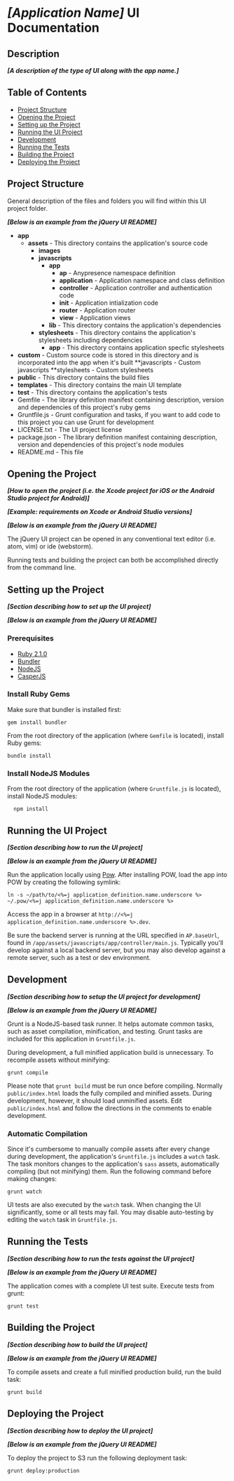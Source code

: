 # ***[Application Name]*** UI Documentation

## Description

***[A description of the type of UI along with the app name.]***

## Table of Contents

- [Project Structure](#project-structure)
- [Opening the Project](#opening-the-project)
- [Setting up the Project](#setting-up-the-project)
- [Running the UI Project](#running-the-ui-project)
- [Development](#development)
- [Running the Tests](#running-the-tests)
- [Building the Project](#building-the-project)
- [Deploying the Project](#deploying-the-project)

## <a name="project-structure"></a> Project Structure

General description of the files and folders you will find within this UI project folder.

***[Below is an example from the jQuery UI README]***

* **app**
    * **assets** - This directory contains the application's source code
        * **images**
        * **javascripts**
            * **app**
                * **ap** - Anypresence namespace definition
                * **application** - Application namespace and class definition
                * **controller** - Application controller and authentication code
                * **init** - Application intialization code
                * **router** - Application router
                * **view** - Application views
            * **lib** - This directory contains the application's dependencies
        * **stylesheets** - This directory contains the application's stylesheets including dependencies
            * **app** - This directory contains application specfic stylesheets
* **custom** - Custom source code is stored in this directory and is incorporated into the app when it's built
    **javascripts - Custom javascripts
    **stylesheets - Custom stylesheets
* **public** - This directory contains the build files
* **templates** - This directory contains the main UI template
* **test** - This directory contains the application's tests
* Gemfile - The library definition manifest containing description, version and dependencies of this project's ruby gems
* Gruntfile.js - Grunt configuration and tasks, if you want to add code to this project you can use Grunt for development
* LICENSE.txt - The UI project license
* package.json - The library definition manifest containing description, version and dependencies of this project's node modules
* README.md - This file

## <a name="opening-the-project"></a> Opening the Project

***[How to open the project (i.e. the Xcode project for iOS or the Android Studio project for Android)]***

***[Example: requirements on Xcode or Android Studio versions]***

***[Below is an example from the jQuery UI README]***

The jQuery UI project can be opened in any conventional text editor (i.e. atom, vim) or ide (webstorm).

Running tests and building the project can both be accomplished directly from the command line.

## <a name="setting-up-the-project"></a> Setting up the Project

***[Section describing how to set up the UI project]***

***[Below is an example from the jQuery UI README]***

### Prerequisites

- [Ruby 2.1.0](http://www.ruby-lang.org/en/)
- [Bundler](http://gembundler.com)
- [NodeJS](http://nodejs.org)
- [CasperJS](http://casperjs.org)

### Install Ruby Gems

Make sure that bundler is installed first:

    gem install bundler

From the root directory of the application (where `Gemfile` is
located), install Ruby gems:

    bundle install

### Install NodeJS Modules

From the root directory of the application (where `Gruntfile.js` is located), install NodeJS modules:

      npm install

## <a name="running-the-ui-project"></a> Running the UI Project

***[Section describing how to run the UI project]***

***[Below is an example from the jQuery UI README]***

Run the application locally using [Pow](http://pow.cx).  After installing POW,  load the
app into POW by creating the following symlink:

    ln -s ~/path/to/<%=j application_definition.name.underscore %> ~/.pow/<%=j application_definition.name.underscore %>

Access the app in a browser at `http://<%=j application_definition.name.underscore %>.dev`.

Be sure the backend server is running at the URL specified in `AP.baseUrl`,
found in `/app/assets/javascripts/app/controller/main.js`.
Typically you'll develop against a local backend server, but you may also
develop against a remote server, such as a test or dev environment.

## <a name="development"></a> Development

***[Section describing how to setup the UI project for development]***

***[Below is an example from the jQuery UI README]***

Grunt is a NodeJS-based task runner.  It helps automate common tasks, such as
asset compilation, minification, and testing.  Grunt tasks are included for this
application in `Gruntfile.js`.

During development, a full minified application build is unnecessary.  To
recompile assets without minifying:

    grunt compile

Please note that `grunt build` must be run once before compiling. Normally `public/index.html` loads the fully compiled and minified assets. During development, however, it should load unminified assets.  Edit `public/index.html` and follow the directions in the comments to enable development.

### Automatic Compilation

Since it's cumbersome to manually compile assets after every change during
development, the application's `Gruntfile.js` includes a `watch` task.  The
task monitors changes to the application's `sass` assets,
automatically compiling (but not minifying) them.  Run the following command
before making changes:

    grunt watch

UI tests are also executed by the `watch` task.  When changing the UI
significantly, some or all tests may fail.  You may disable auto-testing by
editing the `watch` task in `Gruntfile.js`.

## <a name="running-the-tests"></a> Running the Tests

***[Section describing how to run the tests against the UI project]***

***[Below is an example from the jQuery UI README]***

The application comes with a complete UI test suite.  Execute tests from grunt:

    grunt test

## <a name="building-the-project"></a> Building the Project

***[Section describing how to build the UI project]***

***[Below is an example from the jQuery UI README]***

To compile assets and create a full minified production build, run the
build task:

    grunt build

## <a name="deploying-the-project"></a> Deploying the Project

***[Section describing how to deploy the UI project]***

***[Below is an example from the jQuery UI README]***

To deploy the project to S3 run the following deployment task:

    grunt deploy:production
